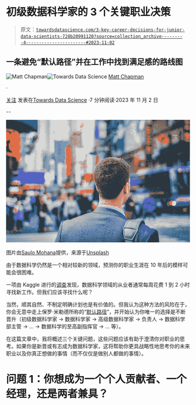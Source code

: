 # 初级数据科学家的 3 个关键职业决策

> 原文：[`towardsdatascience.com/3-key-career-decisions-for-junior-data-scientists-728b20991120?source=collection_archive---------4-----------------------#2023-11-02`](https://towardsdatascience.com/3-key-career-decisions-for-junior-data-scientists-728b20991120?source=collection_archive---------4-----------------------#2023-11-02)

## 一条避免“默认路径”并在工作中找到满足感的路线图

[](https://medium.com/@mattchapmanmsc?source=post_page-----728b20991120--------------------------------)![Matt Chapman](https://medium.com/@mattchapmanmsc?source=post_page-----728b20991120--------------------------------)[](https://towardsdatascience.com/?source=post_page-----728b20991120--------------------------------)![Towards Data Science](https://towardsdatascience.com/?source=post_page-----728b20991120--------------------------------) [Matt Chapman](https://medium.com/@mattchapmanmsc?source=post_page-----728b20991120--------------------------------)

·

[关注](https://medium.com/m/signin?actionUrl=https%3A%2F%2Fmedium.com%2F_%2Fsubscribe%2Fuser%2Fbf7d13fc53db&operation=register&redirect=https%3A%2F%2Ftowardsdatascience.com%2F3-key-career-decisions-for-junior-data-scientists-728b20991120&user=Matt+Chapman&userId=bf7d13fc53db&source=post_page-bf7d13fc53db----728b20991120---------------------post_header-----------) 发表在[Towards Data Science](https://towardsdatascience.com/?source=post_page-----728b20991120--------------------------------) ·7 分钟阅读·2023 年 11 月 2 日[](https://medium.com/m/signin?actionUrl=https%3A%2F%2Fmedium.com%2F_%2Fvote%2Ftowards-data-science%2F728b20991120&operation=register&redirect=https%3A%2F%2Ftowardsdatascience.com%2F3-key-career-decisions-for-junior-data-scientists-728b20991120&user=Matt+Chapman&userId=bf7d13fc53db&source=-----728b20991120---------------------clap_footer-----------)

--

[](https://medium.com/m/signin?actionUrl=https%3A%2F%2Fmedium.com%2F_%2Fbookmark%2Fp%2F728b20991120&operation=register&redirect=https%3A%2F%2Ftowardsdatascience.com%2F3-key-career-decisions-for-junior-data-scientists-728b20991120&source=-----728b20991120---------------------bookmark_footer-----------)![](img/91b23555fc03a60d76762355e5f390b3.png)

图片由[Saulo Mohana](https://unsplash.com/@saulomohana)提供，来源于[Unsplash](https://unsplash.com/photos/wNz7_5EvUWU)

由于数据科学仍然是一个相对较新的领域，预测你的职业生涯在 10 年后的模样可能会很困难。

一项由 Kaggle 进行的[调查](https://www.ft.com/content/49e81ebe-cbc3-11e7-8536-d321d0d897a3)发现，数据科学领域的从业者通常每周花费 1 到 2 小时寻找新工作。但我们应该寻找什么呢？

当然，顺其自然、不制定明确计划也是有价值的。但我认为这种方法的风险在于，你会无意中走上保罗·米勒德所称的“[默认路径](https://www.amazon.co.uk/Pathless-Path-Imagining-Story-Work-ebook/dp/B09QF1ZCT2)”，并开始认为你唯一的选择是不断晋升（初级数据科学家 → 数据科学家 → 高级数据科学家 → 负责人 → 数据科学部主管 → … → 数据科学的至高副指挥官 → … 等）。

在这篇文章中，我将概述三个关键问题，这些问题应该有助于澄清你对职业的思考。如果你是新晋或有志成为数据科学家，这将帮助你更具战略性地思考你的未来职业以及你真正想做的事情（而不仅仅是做别人都做的事情）。

# 问题 1：你想成为一个个人贡献者、一个经理，还是两者兼具？
